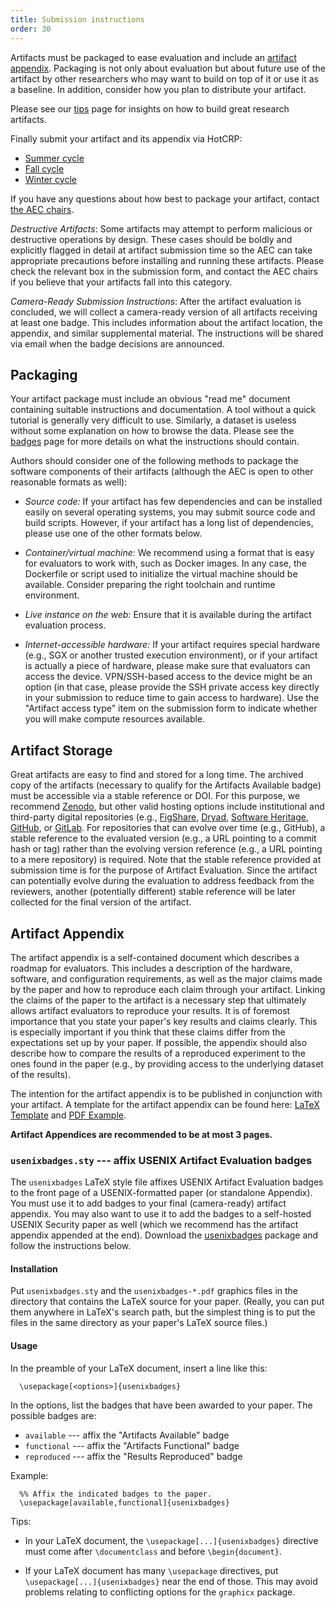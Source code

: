 ```yaml
---
title: Submission instructions
order: 30
---
```


Artifacts must be packaged to ease evaluation and include an [artifact
appendix](#artifact-appendix). Packaging is not only about evaluation but about
future use of the artifact by other researchers who may want to build on top of
it or use it as a baseline. In addition, consider how you plan to distribute
your artifact.

Please see our [tips](tips) page for insights on how to build great research
artifacts.

Finally submit your artifact and its appendix via HotCRP:
- [Summer cycle](https://sec24summerae.usenix.hotcrp.com/)
- [Fall cycle](https://sec24fallae.usenix.hotcrp.com/)
- [Winter cycle](https://sec24winterae.usenix.hotcrp.com/)

If you have any questions about how best to package your artifact, contact [the
AEC chairs](mailto:sec24aec@usenix.org).

*Destructive Artifacts*: Some artifacts may attempt to perform malicious or
destructive operations by design. These cases should be boldly and explicitly
flagged in detail at artifact submission time so the AEC can take appropriate
precautions before installing and running these artifacts. Please check the
relevant box in the submission form, and contact the
AEC chairs if you believe that your artifacts fall into this category.

*Camera-Ready Submission Instructions*: After the artifact evaluation is concluded,
we will collect a camera-ready version of all artifacts receiving at least one
badge. This includes information about the artifact location, the appendix,
and similar supplemental material. The instructions will be shared via email
when the badge decisions are announced.

## Packaging

Your artifact package must include an obvious "read me" document containing
suitable instructions and documentation. A tool without a quick tutorial is
generally very difficult to use. Similarly, a dataset is useless without some
explanation on how to browse the data. Please see the [badges](badges) page for
more details on what the instructions should contain.

Authors should consider one of the following methods to package the software
components of their artifacts (although the AEC is open to other reasonable
formats as well):

- *Source code:* If your artifact has few dependencies and can be installed
  easily on several operating systems, you may submit source code and build
  scripts. However, if your artifact has a long list of dependencies, please use
  one of the other formats below.

- *Container/virtual machine:* We recommend using a format that is easy for
  evaluators to work with, such as Docker images. In any case, the Dockerfile or
  script used to initialize the virtual machine should be available. Consider
  preparing the right toolchain and runtime environment.

- *Live instance on the web:* Ensure that it is available during the artifact
  evaluation process.

- *Internet-accessible hardware:* If your artifact requires special hardware
  (e.g., SGX or another trusted execution environment), or if your artifact is
  actually a piece of hardware, please make sure that evaluators can access the
  device. VPN/SSH-based access to the device might be an option (in that case,
  please provide the SSH private access key directly in your submission to
  reduce time to gain access to hardware).
  Use the "Artifact access type" item on the submission form to indicate whether you will make compute resources available.

## Artifact Storage

Great artifacts are easy to find and stored for a long time. The archived copy
of the artifacts (necessary to qualify for the Artifacts Available badge) must
be accessible via a stable reference or DOI. For this purpose, we recommend
[Zenodo](https://zenodo.org/), but other valid hosting options include institutional and third-party
digital repositories (e.g., [FigShare](https://figshare.com/), [Dryad](https://datadryad.org/stash/),
[Software Heritage](https://archive.softwareheritage.org/),
[GitHub](https://github.com/), or [GitLab](https://about.gitlab.com/). For
repositories that can evolve over time (e.g., GitHub), a stable reference to the
evaluated version (e.g., a URL pointing to a commit hash or tag) rather than the
evolving version reference (e.g., a URL pointing to a mere repository) is
required. Note that the stable reference provided at submission time is for the
purpose of Artifact Evaluation. Since the artifact can potentially evolve during
the evaluation to address feedback from the reviewers, another (potentially
different) stable reference will be later collected for the final version of the
artifact.

## Artifact Appendix

The artifact appendix is a self-contained document which describes a roadmap for
evaluators. This includes a description of the hardware, software, and
configuration requirements, as well as the major claims made by the paper and
how to reproduce each claim through your artifact. Linking the claims of the
paper to the artifact is a necessary step that ultimately allows artifact
evaluators to reproduce your results. It is of foremost importance that you
state your paper's key results and claims clearly. This is especially important
if you think that these claims differ from the expectations set up by your
paper. If possible, the appendix should also describe how to compare the results
of a reproduced experiment to the ones found in the paper (e.g., by providing
access to the underlying dataset of the results).

The intention for the artifact appendix is to be published in conjunction with
your artifact. A template for the artifact appendix can be found here: [LaTeX
Template](appendix/usesec24-ae-latex.zip) and [PDF Example](appendix/usesec24-appendix.pdf).

**Artifact Appendices are recommended to be at most 3 pages.**

### `usenixbadges.sty` --- affix USENIX Artifact Evaluation badges

The `usenixbadges` LaTeX style file affixes USENIX Artifact Evaluation badges to
the front page of a USENIX-formatted paper (or standalone Appendix). You must
use it to add badges to your final (camera-ready) artifact appendix. You may
also want to use it to add the badges to a self-hosted USENIX Security paper as
well (which we recommend has the artifact appendix appended at the
end). Download the [usenixbadges](appendix/usenix24-badges.zip) package and follow the
instructions below.

#### Installation

Put `usenixbadges.sty` and the `usenixbadges-*.pdf` graphics files in the
directory that contains the LaTeX source for your paper.  (Really, you can put
them anywhere in LaTeX's search path, but the simplest thing is to put the files
in the same directory as your paper's LaTeX source files.)

#### Usage

In the preamble of your LaTeX document, insert a line like this:

```
  \usepackage[<options>]{usenixbadges}
```

In the options, list the badges that have been awarded to your paper. The
possible badges are:

  * `available`  --- affix the "Artifacts Available" badge
  * `functional` --- affix the "Artifacts Functional" badge
  * `reproduced` --- affix the "Results Reproduced" badge

Example:

```
  %% Affix the indicated badges to the paper.
  \usepackage[available,functional]{usenixbadges}
```

Tips:

* In your LaTeX document, the `\usepackage[...]{usenixbadges}` directive must come
after `\documentclass` and before `\begin{document}`.

* If your LaTeX document has many `\usepackage` directives, put
`\usepackage[...]{usenixbadges}` near the end of those.  This may avoid problems
relating to conflicting options for the `graphicx` package.

